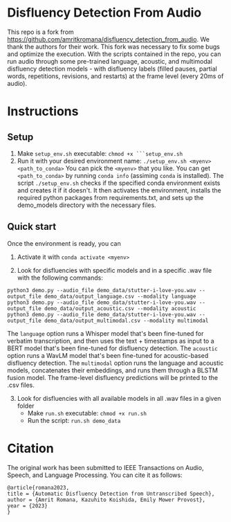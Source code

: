 # Disfluency Detection From Audio 

This repo is a fork from https://github.com/amritkromana/disfluency_detection_from_audio. We thank the authors for their work. This fork was necessary to fix some bugs and optimize the execution.
With the scripts contained in the repo, you can run audio through some pre-trained language, acoustic, and multimodal disfluency detection models - with disfluency labels (filled pauses, partial words, repetitions, revisions, and restarts) at the frame level (every 20ms of audio). 

# Instructions

## Setup
1. Make ```setup_env.sh``` executable:
   ````chmod +x ```setup_env.sh````
2. Run it with your desired environment name:
   ````./setup_env.sh <myenv> <path_to_conda>````
   You can pick the ```<myenv>``` that you like.
   You can get``` <path_to_conda>``` by running ```conda info``` (assiming ```conda``` is installed).
The script ```./setup_env.sh``` checks if the specified conda environment exists and creates it if it doesn't. It then activates the environment, installs the required python packages from requirements.txt, and sets up the demo_models directory with the necessary files.

## Quick start
Once the environment is ready, you can 

1. Activate it with
   ```conda activate <myenv>```

2. Look for disfluencies with specific models and in a specific .wav file with the following commands:
  ````
  python3 demo.py --audio_file demo_data/stutter-i-love-you.wav --output_file demo_data/output_language.csv --modality language
  python3 demo.py --audio_file demo_data/stutter-i-love-you.wav --output_file demo_data/output_acoustic.csv --modality acoustic
  python3 demo.py --audio_file demo_data/stutter-i-love-you.wav --output_file demo_data/output_multimodal.csv --modality multimodal
  ````
  The ``language`` option runs a Whisper model that's been fine-tuned for verbatim transcription, and then uses the text + timestamps as input to a BERT model that's been fine-tuned for disfluency detection.
  The ``acoustic`` option runs a WavLM model that's been fine-tuned for acoustic-based disfluency detection. 
  The ``multimodal`` option runs the language and acoustic models, concatenates their embeddings, and runs them through a BLSTM fusion model. 
  The frame-level disfluency predictions will be printed to the .csv files. 

3. Look for disfluencies with all available models in all .wav files in a given folder
   - Make ```run.sh``` executable:
   ````chmod +x run.sh````
   - Run the script:
    ````run.sh demo_data````

# Citation 
The original work has been submitted to IEEE Transactions on Audio, Speech, and Language Processing. You can cite it as follows:
```
@article{romana2023,
title = {Automatic Disfluency Detection from Untranscribed Speech},
author = {Amrit Romana, Kazuhito Koishida, Emily Mower Provost},
year = {2023}
}
```
